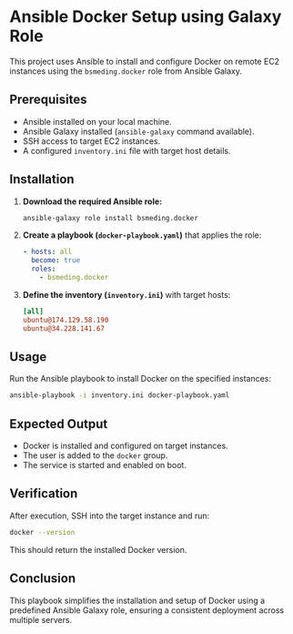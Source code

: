 # Ansible Docker Setup using Galaxy Role

This project uses Ansible to install and configure Docker on remote EC2 instances using the `bsmeding.docker` role from Ansible Galaxy.

## Prerequisites
- Ansible installed on your local machine.
- Ansible Galaxy installed (`ansible-galaxy` command available).
- SSH access to target EC2 instances.
- A configured `inventory.ini` file with target host details.

## Installation
1. **Download the required Ansible role:**
   ```bash
   ansible-galaxy role install bsmeding.docker
   ```

2. **Create a playbook (`docker-playbook.yaml`)** that applies the role:
   ```yaml
   - hosts: all
     become: true
     roles:
       - bsmeding.docker
   ```

3. **Define the inventory (`inventory.ini`)** with target hosts:
   ```ini
   [all]
   ubuntu@174.129.58.190
   ubuntu@34.228.141.67
   ```

## Usage
Run the Ansible playbook to install Docker on the specified instances:
```bash
ansible-playbook -i inventory.ini docker-playbook.yaml
```

## Expected Output
- Docker is installed and configured on target instances.
- The user is added to the `docker` group.
- The service is started and enabled on boot.

## Verification
After execution, SSH into the target instance and run:
```bash
docker --version
```
This should return the installed Docker version.

## Conclusion
This playbook simplifies the installation and setup of Docker using a predefined Ansible Galaxy role, ensuring a consistent deployment across multiple servers.


